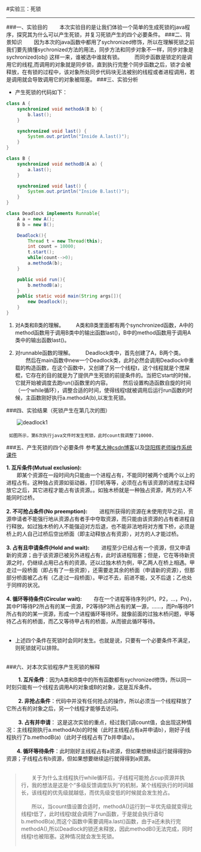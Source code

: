 
#实验三：死锁
***
###一、实验目的
&emsp;&emsp;本次实验目的是让我们体验一个简单的生成死锁的java程序，探究其为什么可以产生死锁，并复习死锁产生的四个必要条件。
###二、背景知识
&emsp;&emsp;因为本次的java函数中都用了sychronized修饰，所以在理解死锁之前我们要先搞懂sychronized方法的用法，同步方法和同步对象不一样，同步对象是sychronized(obj) 这样一来，谁被选中谁就有锁。
&emsp;&emsp;而同步函数是锁定的是调用它的线程,而调用的对象就是同步锁，直到执行完整个同步函数之后，锁才会被释放，在有锁的过程中，该对象所处同步代码块无法被别的线程或者进程调用，若是调用就会导致调用它的对象被阻塞。
###三、实验分析
* 产生死锁的代码如下：

```java
class A {
	synchronized void methodA(B b) {
		b.last();
	}

	synchronized void last() {
		System.out.println("Inside A.last()");
	}
}

class B {
	synchronized void methodB(A a) {
		a.last();
	}

	synchronized void last() {
		System.out.println("Inside B.last()");
	}
}

class Deadlock implements Runnable{
	A a = new A();
	B b = new B();

	Deadlock(){
		Thread t = new Thread(this);
		int count = 10000;
		t.start();
		while(count-->0);
		a.methodA(b);
	}

	public void run(){
		b.methodB(a);
	}
	public static void main(String args[]){
		new Deadlock();
	}
}
```
1. 对A类和B类的理解。
    &emsp;&emsp;A类和B类里面都有两个synchronized函数，A中的method函数用于调用B类中的输出函数last()，B中的method函数用于调用A类中的输出函数last()。
    
2. 对runnable函数的理解。
&emsp;&emsp;Deadlock类中，首先创建了A，B两个类。
&emsp;&emsp;然后在main函数中new一个Deadlock类，此时必然会调用Deadlock中重载的构造函数，在这个函数中，又创建了另一个线程t，这个线程就是个搅屎棍，它存在的目的就是为了提供产生死锁的前提条件的。当把它start的时候，它就开始被调度去跑run()函数里的内容。
&emsp;&emsp;然后设置构造函数自旋的时间（一个while循环），调整合适的时间，使得线程t就被调用后运行run函数的时候，主函数刚好执行a.methodA(b),以发生死锁。

###四、实验结果（死锁产生在第几次的图）

&emsp;&emsp;![deadlock1](https://cloud.githubusercontent.com/assets/22719868/19889608/bab3a53e-a070-11e6-991a-db1d65cf1d49.png)
&emsp;&emsp; 
<br></br>` 如图所示，第6次执行java文件时发生死锁，此时count我调整了10000.`

###五、产生死锁的四个必要条件
参考[某大神csdn博客](http://blog.csdn.net/hijiankang/article/details/9157365)以及[饶阳辉老师操作系统课件](http://smie2.sysu.edu.cn/~ryh/os/file/presentation/ch7.pdf)

**1. 互斥条件(Mutual exclusion):**   
&emsp;&emsp;即某个资源在一段时间内只能由一个进程占有，不能同时被两个或两个以上的进程占有。这种独占资源如驱动器，打印机等等，必须在占有该资源的进程主动释放它之后，其它进程才能占有该资源。。如独木桥就是一种独占资源，两方的人不能同时过桥。<br></br>
**2. 不可抢占条件(No preemption):**
&emsp;&emsp;进程所获得的资源在未使用完毕之前，资源申请者不能强行地从资源占有者手中夺取资源，而只能由该资源的占有者进程自行释放。如过独木桥的人不能强迫对方后退，也不能非法地将对方推下桥，必须是桥上的人自己过桥后空出桥面（即主动释放占有资源），对方的人才能过桥。<br></br>
**3. 占有且申请条件(Hold and wait):**
&emsp;&emsp;进程至少已经占有一个资源，但又申请新的资源；由于该资源已被另外进程占有，此时该进程阻塞；但是，它在等待新资源之时，仍继续占用已占有的资源。还以过独木桥为例，甲乙两人在桥上相遇。甲走过一段桥面（即占有了一些资源），还需要走其余的桥面（申请新的资源），但那部分桥面被乙占有（乙走过一段桥面）。甲过不去，前进不能，又不后退；乙也处于同样的状况。<br></br>
**4. 循环等待条件(Circular wait):**
&emsp;&emsp;存在一个进程等待序列{P1，P2，...，Pn}，其中P1等待P2所占有的某一资源，P2等待P3所占有的某一源，......，而Pn等待P1所占有的的某一资源，形成一个进程循环等待环。就像前面的过独木桥问题，甲等待乙占有的桥面，而乙又等待甲占有的桥面，从而彼此循环等待。 <br></br> 

* 上述四个条件在死锁时会同时发生。也就是说，只要有一个必要条件不满足，则死锁就可以排除。<br></br>

###六、对本次实验程序产生死锁的解释

&emsp;&emsp; **1. 互斥条件**：因为A类和B类中的所有函数都有sychronized修饰，所以同一时刻只能有一个线程去调用A的对象或B的对象，这是互斥条件。<br></br>
&emsp;&emsp; **2. 非抢占条件**：代码中并没有任何抢占的操作，所以必须当一个线程释放了它所占有的对象之后，另一个线程才能够去访问。<br></br>
&emsp;&emsp; **3. 占有并申请**： 这是这次实验的重点，经过我们调count值，会出现这种情况：主线程刚执行a.methodA(b)的时候（此时主线程占有a并申请b），刚好子线程执行了b.methodB(a)（此时子线程占有了b并申请a）。<br></br>
&emsp;&emsp;**4. 循环等待条件**：此时刚好主线程占有a资源，但如果想继续运行就得得到b资源；子线程占有b资源，但如果想要继续运行就得得到a资源。<br></br>
>&emsp;&emsp;关于为什么主线程执行while循环后，子线程可能抢占cup资源并执行，我的想法是这是个“多级反馈调度队列”的机制，某个线程执行的时间越长，该线程的优先级就越低，而优先级变低的时候就会发生抢占。<br></br>
&emsp;&emsp;所以，当count值设置合适时，methodA()运行到一半优先级就变得比线程t低了，此时线程t就会调用了run函数，于是就会执行语句b.methodB(a),而这个函数中需要调用a.last()函数，由于a还未执行完methodA(),所以Deadlock的锁还未释放，因此methodB()无法完成，同时线程t也被阻塞。这种情况就会发生死锁。<br></br>
